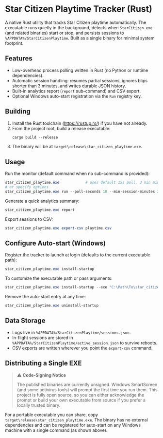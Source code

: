# Star Citizen Playtime Tracker (Rust)

A native Rust utility that tracks Star Citizen playtime automatically. The executable runs quietly in the background, detects when `StarCitizen.exe` (and related binaries) start or stop, and persists sessions to `%APPDATA%/StarCitizenPlaytime`. Built as a single binary for minimal system footprint.

## Features

- Low-overhead process polling written in Rust (no Python or runtime dependencies).
- Automatic session handling: resumes partial sessions, ignores blips shorter than 3 minutes, and writes durable JSON history.
- Built-in analytics report (`report` sub-command) and CSV export.
- Optional Windows auto-start registration via the `Run` registry key.

## Building

1. Install the Rust toolchain (https://rustup.rs/) if you have not already.
2. From the project root, build a release executable:
   ```powershell
   cargo build --release
   ```
3. The binary will be at `target\release\star_citizen_playtime.exe`.

## Usage

Run the monitor (default command when no sub-command is provided):
```powershell
star_citizen_playtime.exe            # uses default 15s poll, 3 min minimum
# or specify options
star_citizen_playtime.exe run --poll-seconds 10 --min-session-minutes 2
```

Generate a quick analytics summary:
```powershell
star_citizen_playtime.exe report
```

Export sessions to CSV:
```powershell
star_citizen_playtime.exe export-csv playtime.csv
```

## Configure Auto-start (Windows)

Register the tracker to launch at login (defaults to the current executable path):
```powershell
star_citizen_playtime.exe install-startup
```

To customize the executable path or pass arguments:
```powershell
star_citizen_playtime.exe install-startup --exe "C:\Path\To\star_citizen_playtime.exe" --args "run --poll-seconds 10"
```

Remove the auto-start entry at any time:
```powershell
star_citizen_playtime.exe uninstall-startup
```

## Data Storage

- Logs live in `%APPDATA%/StarCitizenPlaytime/sessions.json`.
- In-flight sessions are stored in `%APPDATA%/StarCitizenPlaytime/active_session.json` to survive reboots.
- CSV exports are written wherever you point the `export-csv` command.

## Distributing a Single EXE

> ⚠️ **Code-Signing Notice**
>
> The published binaries are currently unsigned. Windows SmartScreen (and some antivirus tools) will prompt the first time you run them. This project is fully open source, so you can either acknowledge the prompt or build your own executable from source if you prefer a locally trusted binary.

For a portable executable you can share, copy `target\release\star_citizen_playtime.exe`. The binary has no external dependencies and can be registered for auto-start on any Windows machine with a single command (as shown above).
